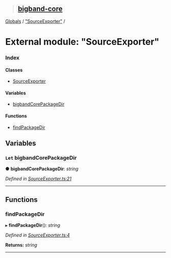 > ## [bigband-core](../README.md)

[Globals](../globals.md) / ["SourceExporter"](_sourceexporter_.md) /

# External module: "SourceExporter"

### Index

#### Classes

* [SourceExporter](../classes/_sourceexporter_.sourceexporter.md)

#### Variables

* [bigbandCorePackageDir](_sourceexporter_.md#let-bigbandcorepackagedir)

#### Functions

* [findPackageDir](_sourceexporter_.md#findpackagedir)

## Variables

### `Let` bigbandCorePackageDir

● **bigbandCorePackageDir**: *string*

*Defined in [SourceExporter.ts:21](https://github.com/imaman/bigband/blob/2497e7d/packages/core/src/SourceExporter.ts#L21)*

___

## Functions

###  findPackageDir

▸ **findPackageDir**(): *string*

*Defined in [SourceExporter.ts:4](https://github.com/imaman/bigband/blob/2497e7d/packages/core/src/SourceExporter.ts#L4)*

**Returns:** *string*

___